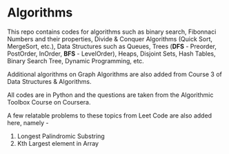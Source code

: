 # Algorithms

This repo contains codes for algorithms such as binary search, Fibonnaci Numbers and their properties, Divide & Conquer Algorithms (Quick Sort, MergeSort, etc.), Data Structures such as Queues, Trees (**DFS** - Preorder, PostOrder, InOrder,  **BFS** - LevelOrder), Heaps, Disjoint Sets, Hash Tables, Binary Search Tree, Dynamic Programming, etc.

Additional algorithms on Graph Algorithms are also added from Course 3 of Data Structures & Algorithms.

All codes are in Python and the questions are taken from the Algorithmic Toolbox Course on Coursera. 

A few relatable problems to these topics from Leet Code are also added here, namely - 

  1. Longest Palindromic Substring
  2. Kth Largest element in Array
  
